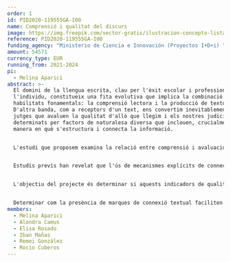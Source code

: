 ```yaml
---
order: 1
id: PID2020-119555GA-I00
name: Comprensió i qualitat del discurs
image: https://img.freepik.com/vector-gratis/ilustracion-concepto-lista-verificacion_114360-479.jpg?w=740&t=st=1671716229~exp=1671716829~hmac=7332d162ea25fd2786557b977ed1b2ddb4cc20f8192df2ddd892275a79414e91
reference: PID2020-119555GA-I00
funding_agency: "Ministerio de Ciencia e Innovación (Proyectos I+D+i) "
amount: 54571
currency_type: EUR
running_from: 2021-2024
pi:
  - Melina Aparici
abstract: >-
  El domini de la llengua escrita, clau per l'èxit escolar i professional de
  l'individu, constitueix una fita evolutiva que implica la combinació de dues
  habilitats fonamentals: la comprensió lectora i la producció de textos.
  D'altra banda, com a receptors d'un text, ens convertim inevitablement en
  jutges que avaluen la qualitat d'allò que llegim i els nostres judicis venen
  determinats per factors de naturalesa diversa que inclouen, crucialment, la
  manera en què s'estructura i connecta la informació.


  L'estudi que proposem examina la relació entre comprensió i avaluació dels textos escrits a través dels recursos de connexió textual que, segons estudis previs, guien els processos de comprensió i són valorats en l'avaluació de la qualitat d'un text. Per a això s'investigarà de manera experimental el paper de mecanismes de cohesió (connectors sintàctics i marcadors discursius) en la comprensió del discurs escrit, combinant mesures online i offline de comprensió lectora, que es compararà amb l'ús i l'avaluació d'aquests mecanismes en textos ja disponibles. Els treballs sobre processos de comprensió lectora rarament han considerat la seva relació amb la qualitat del text: ambdós aspectes s'han estudiat per separat i la relació entre ells és poc coneguda.


  Estudis previs han revelat que l'ús de mecanismes explícits de connectivitat és un indicador de qualitat textual. Així i tot, no queda clar com la seva presència incideix en la comprensió lectora: mentre alguns estudis observen que facilita el processament perquè guien les relacions entre parts del discurs, altres indiquen que determinats connectors i estructures oracionals resulten difícils de processar. Cal preguntar-se, doncs, com l'efecte facilitador dels elements cohesius en el discurs compensa la dificultat resultant de la complexitat oracional, i si l'efecte facilitador es produeix amb tota mena de relació semàntica. 


  L'objectiu del projecte és determinar si aquests indicadors de qualitat textual repercuteixen en el processament del discurs i faciliten la seva comprensió, a diferents nivells educatius i en els textos analítics, típics de contextos acadèmics. Amb ells pretenem clarificar si existeix una diferència entre "llegir per a avaluar" i "llegir per a comprendre". Dissenyarem una sèrie d'experiments de comprensió lectora adaptats al nivell educatiu dels participants (12, 16 anys i adults) i a la seva condició lingüística (natius d'espanyol vs. Aprenents de L2) en els que es controlarà la presència d'elements de connexió (sintàctics i discursius) per a obtenir mesures de temps de lectura i de comprensió de text. Així mateix, dissenyarem una tasca per a valorar l'adequació de les marques de connexió que proporcionarà informació sobre com s'avalua la seva presència en el text.


  Determinar com la presència de marques de connexió textual faciliten la comprensió lectora, aclarirà les habilitats de comprensió del text i el seu desenvolupament evolutiu. La comparació amb dades d'avaluació de producció textual revelarà la naturalesa de la relació entre allò que es valora en avaluar un text i allò que facilita la seva lectura. En conjunt, s'espera contribuir al coneixement sobre els processos d'aprenentatge i ensenyança de llengües i, en particular, sobre el desenvolupament de l'habilitat de comprendre i produir textos analítics que impliquen un posicionament crític per part de l'autor/receptor.
members:
  - Melina Aparici
  - Alondra Camus
  - Elisa Rosado
  - Iban Mañas
  - Remei González
  - Rocío Cuberos
---
```

